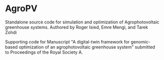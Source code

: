 # AgroPV
Standalone source code for simulation and optimization of Agrophotovoltaic greenhouse systems. Authored by Roger Isied, Emre Mengi, and Tarek Zohdi

Supporting code for Manuscript "A digital-twin framework for genomic-based optimization of an agrophotovoltaic greenhouse system" submitted to
Proceedings of the Royal Society A.
